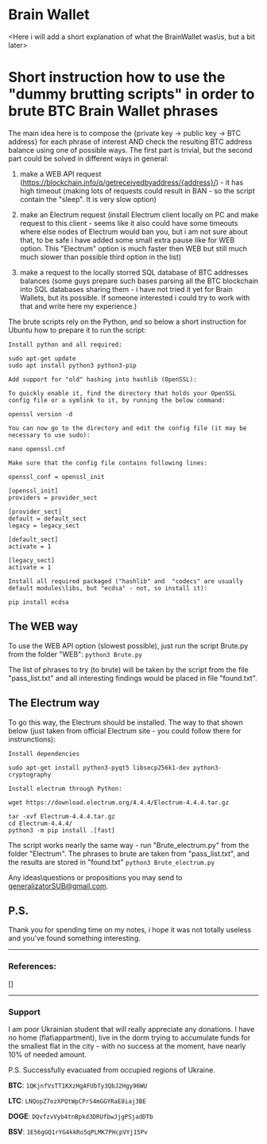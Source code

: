 # Brain Wallet
<Here i will add a short explanation of what the BrainWallet was\is, but a bit later>

# Short instruction how to use the "dummy brutting scripts" in order to brute BTC Brain Wallet phrases

The main idea here is to compose the {private key -> public key -> BTC address} for each phrase of interest
AND check the resulting BTC address balance using one of possible ways. The first part is trivial, but the second
part could be solved in different ways in general: 
1) make a WEB API request (https://blockchain.info/q/getreceivedbyaddress/{address}/) - it has high timeout
   (making lots of requests could result in BAN - so the script contain the "sleep". It is very slow option)
2) make an Electrum request (install Electrum client locally on PC and make request to this client - seems like
   it also could have some timeouts where else nodes of Electrum would ban you, but i am not sure about that,
   to be safe i have added some small extra pause like for WEB option. This "Electrum" option is much faster
   then WEB but still much much slower than possible third option in the list)
   
3) make a request to the locally storred SQL database of BTC addresses balances (some guys prepare such bases
   parsing all the BTC blockchain into SQL databases sharing them - i have not tried it yet for Brain Wallets,
   but its possible. If someone interested i could try to work with that and write here my experience.)

The brute scripts rely on the Python, and so below a short instruction for Ubuntu how to prepare it to run the script:

    Install python and all required:
```    
sudo apt-get update
sudo apt install python3 python3-pip
```

    Add support for "old" hashing into hashlib (OpenSSL):
```
To quickly enable it, find the directory that holds your OpenSSL config file or a symlink to it, by running the below command:

openssl version -d

You can now go to the directory and edit the config file (it may be necessary to use sudo):

nano openssl.cnf

Make sure that the config file contains following lines:

openssl_conf = openssl_init

[openssl_init]
providers = provider_sect

[provider_sect]
default = default_sect
legacy = legacy_sect

[default_sect]
activate = 1

[legacy_sect]
activate = 1
```

    Install all required packaged ("hashlib" and  "codecs" are usually default modules\libs, but "ecdsa" - not, so install it):
```pip install ecdsa```

## The WEB way

To use the WEB API option (slowest possible), just run the script Brute.py from the folder "WEB":
```python3 Brute.py```

The list of phrases to try (to brute) will be taken by the script from the file "pass_list.txt" and all interesting findings would be
placed in file "found.txt".

## The Electrum way

To go this way, the Electrum should be installed. The way to that shown below (just taken from official Electrum site - you could follow 
there for instrunctions):

    Install dependencies
```sudo apt-get install python3-pyqt5 libsecp256k1-dev python3-cryptography```

    Install electrum through Python:
```
wget https://download.electrum.org/4.4.4/Electrum-4.4.4.tar.gz

tar -xvf Electrum-4.4.4.tar.gz
cd Electrum-4.4.4/
python3 -m pip install .[fast]
```

The script works nearly the same way - run "Brute_electrum.py" from the folder "Electrum". The phrases to brute are taken from "pass_list.txt",
and the results are stored in "found.txt"
```python3 Brute_electrum.py```


Any ideas\questions or propositions you may send to generalizatorSUB@gmail.com.

## P.S.
Thank you for spending time on my notes, i hope it was not totally useless and you've found something interesting. 

-------------------------------------------------------------------------
### References:
[]

-------------------------------------------------------------------------
### Support
I am poor Ukrainian student that will really appreciate any donations.
I have no home (flat\appartment), live in the dorm trying to accumulate funds
for the smallest flat in the city - with no success at the moment,
have nearly 10% of needed amount.
 
P.S. Successfully evacuated from occupied regions of Ukraine.

**BTC**:  `1QKjnfVsTT1KXzHgAFUbTy3QbJ2Hgy96WU`

**LTC**:  `LNQopZ7ozXPQtWpCPrS4mGGYRaE8iaj3BE`

**DOGE**: `DQvfzvVyb4tnBpkd3DRUfbwJjgPSjadDTb`
 
 **BSV**: `1E56gGQ1rYG4kkRo5qPLMK7PHcpVYj15Pv`
